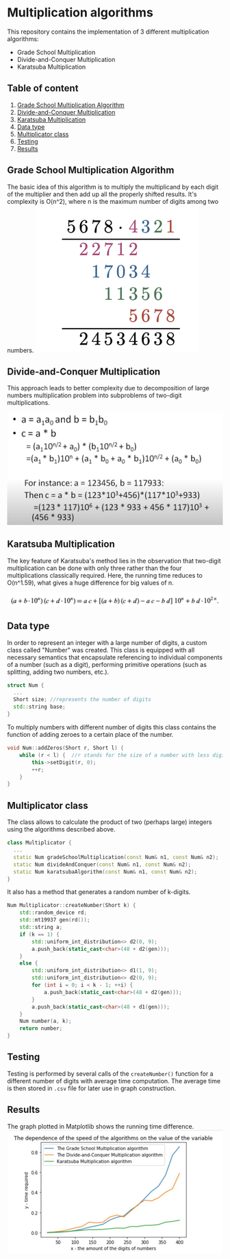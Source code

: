 # Multiplication algorithms

This repository contains the implementation of 3 different multiplication algorithms:

- Grade School Multiplication
- Divide-and-Conquer Multiplication
- Karatsuba Multiplication 

## Table of content
1. [Grade School Multiplication Algorithm](#Grade-School-Multiplication-Algorithm)
2. [Divide-and-Conquer Multiplication](#Divide-and-Conquer-Multiplication)
3. [Karatsuba Multiplication](#Karatsuba-Multiplication)
4. [Data type](#Data-type)
5. [Multiplicator class](#Multiplicator-class)
6. [Testing](#Testing)
7. [Results](#Results)


## Grade School Multiplication Algorithm

The basic idea of this algorithm is to multiply the multiplicand by each digit of the multiplier and then add up all the properly shifted results. It's complexity is O(n^2), where n is the maximum number of digits among two numbers.
![Alt-текст](Grade_School_Multiplication.png)

## Divide-and-Conquer Multiplication

This approach leads to better complexity due to decomposition of large numbers multiplication problem into subproblems of two-digit multiplications. 

![Alt-текст](Divide_and_conquer.png)


## Karatsuba Multiplication

The key feature of Karatsuba's method lies in the observation that two-digit multiplication can be done with only three rather than the four multiplications classically required. Here, the running time reduces to O(n^1.59), what gives a huge difference for big values of n.

![Alt-текст](Karatsuba.png)

## Data type

In order to represent an integer with a large number of digits, a custom class called "Number" was created. This class is equipped with all necessary semantics that encapsulate referencing to individual components of a number (such as a digit), performing primitive operations (such as splitting, adding two numbers, etc.).

```cpp
struct Num {
  ...
  Short size; //represents the number of digits
  std::string base;
}
```

To multiply numbers with different number of digits this class contains the function of adding zeroes to a certain place of the number.

```cpp
void Num::addZeros(Short r, Short l) {
    while (r < l) {  //r stands for the size of a number with less digits
        this->setDigit(r, 0);
        ++r;
    }
}
```

## Multiplicator class

The class allows to calculate the product of two (perhaps large) integers using the algorithms described above. 

```cpp
class Multiplicator {
  ...
  static Num gradeSchoolMultiplication(const Num& n1, const Num& n2);
  static Num divideAndConquer(const Num& n1, const Num& n2);
  static Num karatsubaAlgorithm(const Num& n1, const Num& n2);
}
```

It also has a method that generates a random number of k-digits.

```cpp
Num Multiplicator::createNumber(Short k) {
    std::random_device rd;
    std::mt19937 gen(rd());
    std::string a;
    if (k == 1) {
        std::uniform_int_distribution<> d2(0, 9);
        a.push_back(static_cast<char>(48 + d2(gen)));
    }
    else {
        std::uniform_int_distribution<> d1(1, 9);
        std::uniform_int_distribution<> d2(0, 9);
        for (int i = 0; i < k - 1; ++i) {
            a.push_back(static_cast<char>(48 + d2(gen)));
        }
        a.push_back(static_cast<char>(48 + d1(gen)));
    }
    Num number(a, k);
    return number;
}
```

## Testing

Testing is performed by several calls of the ```createNumber()``` function for a different number of digits with average time computation. The average time is then stored in ```.csv``` file for later use in graph construction.

## Results 

The graph plotted in Matplotlib shows the running time difference. 
![Alt-текст](Speed_of_multiplication.jpg)

